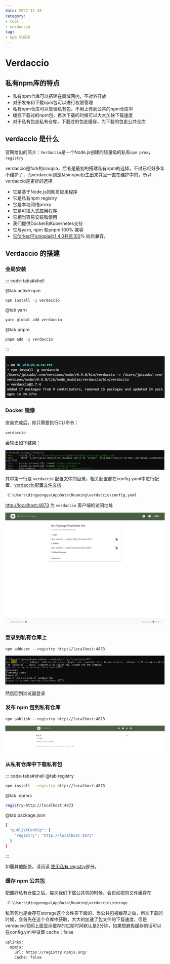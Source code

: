 ```yaml
---
date: 2022-11-28
category:
- tool
- verdaccio
tag:
- npm 私有库
---
```


# Verdaccio

## 私有npm库的特点

- 私有npm仓库可以搭建在局域网内，不对外开放
- 对于发布和下载npm包可以进行权限管理
- 私有npm仓库可以管理私有包，不用上传到公共的npm仓库中
- 缓存下载过的npm包，再次下载的时候可以大大加快下载速度
- 对于私有包走私有仓库，下载过的包走缓存，为下载的包走公共仓库

## verdaccio 是什么

官网给出的简介：`Verdaccio`是一个Node.js创建的轻量级的私有`npm proxy registry`

verdaccio是fork的sinopia，后者是最初的搭建私有npm的选择，不过已经好多年不维护了，而verdaccio则是从sinopia衍生出来并且一直在维护中的，所以verdaccio是更好的选择

- 它是基于Node.js的网页应用程序
- 它是私有npm registry
- 它是本地网络proxy
- 它是可插入式应用程序
- 它相当容易安装和使用
- 我们提供Docker和Kubernetes支持
- 它与yarn, npm 和pnpm 100% 兼容
- 它forked于sinopia@1.4.0并且100% 向后兼容。

## Verdaccio 的搭建

### 全局安装

::: code-tabs#shell

@tab:active npm

```bash
npm install -g verdaccio
```

@tab yarn

```bash
yarn global add verdaccio
```

@tab pnpm

```bash
pnpm add -g verdaccio
```

:::

![](./img/img.png)

### Docker 镜像

安装完成后，你只需要执行CLI命令：

```shell
verdaccio
```

会输出如下结果：

![](./img/img_1.png)

其中第一行是 `verdaccio` 配置文件的目录，相关配置都在config.yaml中进行配置，[verdaccio配置文件文档](https://verdaccio.org/zh-cn/docs/configuration/)

```shell
 C:\Users\dingyongya\AppData\Roaming\verdaccio\config.yaml
```

<http://localhost:4873> 为 `verdaccio` 客户端的访问地址

![](./img/img_2.png)

### 登录到私有仓库上

```shell
npm adduser --registry http://localhost:4873
```

![](./img/img_3.png)

然后回到浏览器登录

### 发布 npm 包到私有仓库

```shell
npm publish --registry http://localhost:4873
```

![](./img/img_4.png)

### 从私有仓库中下载私有包

::: code-tabs#shell
@tab registry

```bash
npm install --registry http://localhost:4873
```

@tab .npmrc

```bash
registry=http://localhost:4873
```

@tab package.json

```bash
{
  "publishConfig": {
    "registry": "http://localhost:4873"
  }
}
```

:::

如需其他配置，请阅读 [使用私有 registry](https://verdaccio.org/zh-CN/docs/cli-registry)部分。

### 缓存 npm 公共包

配置好私有仓库之后，每次我们下载公共包的时候，会自动把包文件缓存在

```shell
 C:\Users\dingyongya\AppData\Roaming\verdaccio\storage
```

私有包也是会存在storage这个文件夹下面的，当公共包被缓存之后，再次下载的时候，会首先在这个仓库中获取，大大的加速了包文件的下载速度，但是verdaccio官网上面显示缓存的过期时间默认是2分钟，如果想避免缓存的话可以在config.yml中设置 cache：false

```shell
uplinks:
  npmjs:
    url: https://registry.npmjs.org/
    cache: false
```
